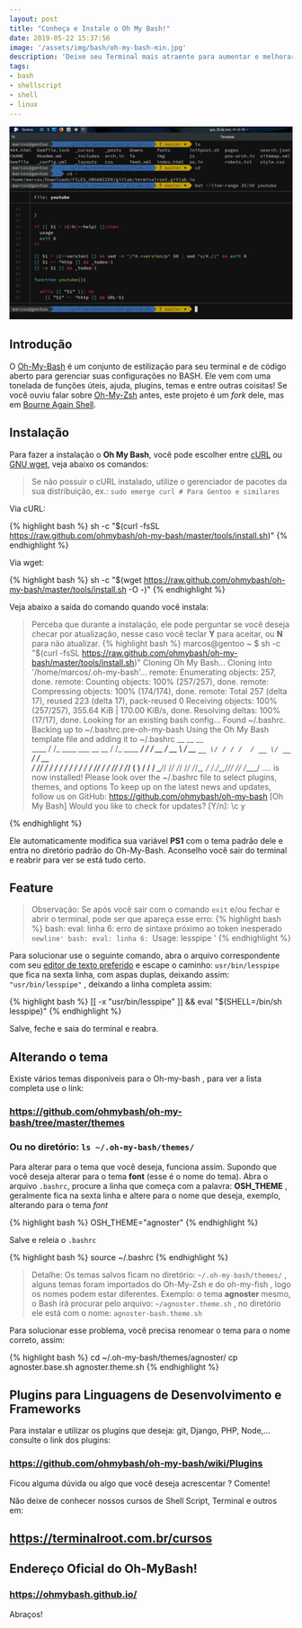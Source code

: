 ```yaml
---
layout: post
title: "Conheça e Instale o Oh My Bash!"
date: 2019-05-22 15:37:56
image: '/assets/img/bash/oh-my-bash-min.jpg'
description: 'Deixe seu Terminal mais atraente para aumentar e melhorar sua vontade de sempre utilizá-lo.'
tags:
- bash
- shellscript
- shell
- linux
---
```


![Conheça e Instale o Oh My Bash!](/assets/img/bash/oh-my-bash-min.jpg "Conheça e Instale o Oh My Bash!")

## Introdução
O [Oh-My-Bash](https://ohmybash.github.io/) é um conjunto de estilização para seu terminal e de código aberto para gerenciar suas configurações no BASH. Ele vem com uma tonelada de funções úteis, ajuda, plugins, temas e entre outras coisitas! Se você ouviu falar sobre [Oh-My-Zsh](https://terminalroot.com.br/2018/02/como-instalar-e-usar-o-shell-zsh-e-o-oh-my-zsh.html) antes, este projeto é um *fork* dele, mas em [Bourne Again Shell](https://terminalroot.com.br/shell).

## Instalação

Para fazer a instalação o **Oh My Bash**, você pode escolher entre [cURL](https://curl.haxx.se/) ou [GNU wget](https://www.gnu.org/software/wget/), veja abaixo os comandos:

> Se não possuir o cURL instalado, utilize o gerenciador de pacotes da sua distribuição, ex.: `sudo emerge curl # Para Gentoo e similares`

Via cURL:

{% highlight bash  %}
sh -c "$(curl -fsSL https://raw.github.com/ohmybash/oh-my-bash/master/tools/install.sh)"
{% endhighlight  %}

Via wget:

{% highlight bash  %}
sh -c "$(wget https://raw.github.com/ohmybash/oh-my-bash/master/tools/install.sh -O -)"
{% endhighlight  %}

Veja abaixo a saída do comando quando você instala:
> Perceba que durante a instalação, ele pode perguntar se você deseja checar por atualização, nesse caso você teclar **Y** para aceitar, ou **N** para não atualizar.
{% highlight bash  %}
marcos@gentoo ~ $ sh -c "$(curl -fsSL https://raw.github.com/ohmybash/oh-my-bash/master/tools/install.sh)"
Cloning Oh My Bash...
Cloning into '/home/marcos/.oh-my-bash'...
remote: Enumerating objects: 257, done.
remote: Counting objects: 100% (257/257), done.
remote: Compressing objects: 100% (174/174), done.
remote: Total 257 (delta 17), reused 223 (delta 17), pack-reused 0
Receiving objects: 100% (257/257), 355.64 KiB | 170.00 KiB/s, done.
Resolving deltas: 100% (17/17), done.
Looking for an existing bash config...
Found ~/.bashrc. Backing up to ~/.bashrc.pre-oh-my-bash
Using the Oh My Bash template file and adding it to ~/.bashrc
         __                          __               __  
  ____  / /_     ____ ___  __  __   / /_  ____ ______/ /_ 
 / __ \/ __ \   / __ `__ \/ / / /  / __ \/ __ `/ ___/ __ \
/ /_/ / / / /  / / / / / / /_/ /  / /_/ / /_/ (__  ) / / /
\____/_/ /_/  /_/ /_/ /_/\__, /  /_.___/\__,_/____/_/ /_/ 
                        /____/                            .... is now installed!
Please look over the ~/.bashrc file to select plugins, themes, and options
To keep up on the latest news and updates, follow us on GitHub: https://github.com/ohmybash/oh-my-bash
[Oh My Bash] Would you like to check for updates? [Y/n]: \c
y

{% endhighlight  %}


Ele automaticamente modifica sua variável **PS1** com o tema padrão dele e entra no diretório padrão do Oh-My-Bash. Aconselho você sair do terminal e reabrir para ver se está tudo certo.

## Feature

> Observação: Se após você sair com o comando `exit` e/ou fechar e abrir o terminal, pode ser que apareça esse erro:
{% highlight bash  %}
bash: eval: linha 6: erro de sintaxe próximo ao token inesperado `newline'
bash: eval: linha 6: `Usage: lesspipe <file>'
{% endhighlight  %}

Para solucionar use o seguinte comando, abra o arquivo correspondente com seu [editor de texto preferido](https://terminalroot.com.br/vim) e escape o caminho: `usr/bin/lesspipe` que fica na sexta linha, com aspas duplas, deixando assim: `"usr/bin/lesspipe"` , deixando a linha completa assim:

{% highlight bash  %}
[[ -x "usr/bin/lesspipe" ]] && eval "$(SHELL=/bin/sh lesspipe)"
{% endhighlight  %}

Salve, feche e saia do terminal e reabra.

## Alterando o tema

Existe vários temas disponíveis para o Oh-my-bash , para ver a lista completa use o link:

### <https://github.com/ohmybash/oh-my-bash/tree/master/themes>
### Ou no diretório: `ls ~/.oh-my-bash/themes/`

Para alterar para o tema que você deseja, funciona assim. Supondo que você deseja alterar para o tema **font** (esse é o nome do tema). Abra o arquivo `.bashrc`, procure a linha que começa com a palavra: **OSH_THEME** , geralmente fica na sexta linha e altere para o nome que deseja, exemplo, alterando para o tema *font*

{% highlight bash  %}
OSH_THEME="agnoster"
{% endhighlight  %}

Salve e releia o `.bashrc`

{% highlight bash  %}
source ~/.bashrc
{% endhighlight  %}

> Detalhe: Os temas salvos ficam no diretório: `~/.oh-my-bash/themes/` , alguns temas foram importados do Oh-My-Zsh e do oh-my-fish , logo os nomes podem estar diferentes. Exemplo: o tema **agnoster** mesmo, o Bash irá procurar pelo arquivo: `~/agnoster.theme.sh` , no diretório ele está com o nome: `agnoster-bash.theme.sh`

Para solucionar esse problema, você precisa renomear o tema para o nome correto, assim:

{% highlight bash  %}
cd ~/.oh-my-bash/themes/agnoster/
cp agnoster.base.sh agnoster.theme.sh
{% endhighlight  %}

## Plugins para Linguagens de Desenvolvimento e Frameworks

Para instalar e utilizar os plugins que deseja: git, Django, PHP, Node,... consulte o link dos plugins:

### <https://github.com/ohmybash/oh-my-bash/wiki/Plugins>

Ficou alguma dúvida ou algo que você deseja acrescentar ? Comente!

Não deixe de conhecer nossos cursos de Shell Script, Terminal e outros em:

## <https://terminalroot.com.br/cursos>

## Endereço Oficial do Oh-MyBash!
### <https://ohmybash.github.io/>

Abraços!

<script async src="https://pagead2.googlesyndication.com/pagead/js/adsbygoogle.js"></script>

<!-- Informat -->
<ins class="adsbygoogle"
 style="display:block"
 data-ad-client="ca-pub-2838251107855362"
 data-ad-slot="2327980059"
 data-ad-format="auto"
 data-full-width-responsive="true"></ins>

<script>
(adsbygoogle = window.adsbygoogle || []).push({});
</script>



